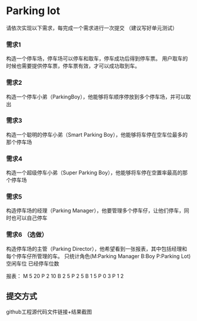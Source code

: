 # Parking lot

请依次实现以下需求，每完成一个需求进行一次提交
（建议写好单元测试）

### 需求1 

构造一个停车场，停车场可以停车和取车，停车成功后得到停车票。
用户取车的时候也需要提供停车票，停车票有效，才可以成功取到车。

### 需求2 

构造一个停车小弟（ParkingBoy），他能够将车顺序停放到多个停车场，并可以取出

### 需求3 

构造一个聪明的停车小弟（Smart Parking Boy），他能够将车停在空车位最多的那个停车场

### 需求4 

构造一个超级停车小弟（Super Parking Boy），他能够将车停在空置率最高的那个停车场

### 需求5 

构造停车场的经理（Parking Manager），他要管理多个停车仔，让他们停车，同时也可以自己停车

### 需求6 （选做）

构造停车场的主管（Parking Director），他希望看到一张报表，其中包括经理和每个停车仔所管理的车。
只统计角色(M:Parking Manager B:Boy P:Parking Lot) 空闲车位 已经停车位数

报表：
M 5 20
  P 2 10
  B 2 5
    P 2 5
  B 1 5
    P 0 3
    P 1 2

## 提交方式

github工程源代码文件链接+结果截图